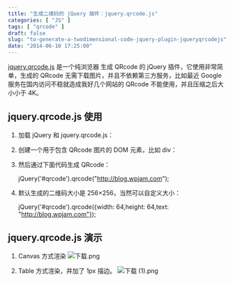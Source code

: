 ```yaml
---
title: "生成二维码的 jQuery 插件：jquery.qrcode.js"
categories: [ "JS" ]
tags: [ "qrcode" ]
draft: false
slug: "to-generate-a-twodimensional-code-jquery-plugin-jqueryqrcodejs"
date: "2014-06-10 17:25:00"
---
```


[jquery.qrcode.js](http://jeromeetienne.github.com/jquery-qrcode) 是一个纯浏览器 生成 QRcode 的 jQuery 插件，它使用非常简单，生成的 QRcode 无需下载图片，并且不依赖第三方服务，比如最近 Google 服务在国内访问不稳就造成我好几个网站的 QRcode 不能使用，并且压缩之后大小小于 4K。
## jquery.qrcode.js 使用 ##


<!--more-->


1. 加载 jQuery 和 jquery.qrcode.js：

    <script type='text/javascript' src='http://cdn.staticfile.org/jquery/2.1.1/jquery.min.js'></script>
    <script type="text/javascript" src="http://cdn.staticfile.org/jquery.qrcode/1.0/jquery.qrcode.min.js"></script>

2. 创建一个用于包含 QRcode 图片的 DOM 元素，比如 div：

    <div id="qrcode"></div>

3. 然后通过下面代码生成 QRcode：

    jQuery('#qrcode').qrcode("http://blog.wpjam.com");

4. 默认生成的二维码大小是 256×256，当然可以自定义大小：

    jQuery('#qrcode').qrcode({width: 64,height: 64,text: "http://blog.wpjam.com"});

## jquery.qrcode.js 演示 ##
1. Canvas 方式渲染
![下载.png][1]

2. Table 方式渲染，并加了 1px 描边。
![下载 (1).png][2]


  [1]: https://imgs.gnux.cn/usr/uploads/2015/01/501965241.png
  [2]: https://imgs.gnux.cn/usr/uploads/2015/01/3593721691.png